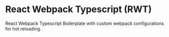# React Webpack Typescript (RWT)

React Webpack Typescript Boilerplate with custom webpack configurations for hot reloading.
